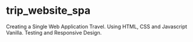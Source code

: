 # trip_website_spa
Creating a Single Web Application Travel. Using HTML, CSS and Javascript Vanilla. Testing and Responsive Design.  
